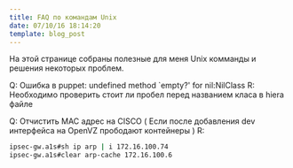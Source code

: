 ```yaml
---
title: FAQ по командам Unix
date: 07/10/16 18:14:20
template: blog_post
---
```


На этой странице собраны полезные для меня Unix комманды и решения некоторых проблем.


Q: Ошибка в puppet:  undefined method `empty?' for nil:NilClass
R: Необходимо проверить  стоит ли пробел перед названием клаcа в hiera файле

Q: Отчистить MAC адрес на CISCO ( Если после добавления dev интерфейса на OpenVZ прободают контейнеры )
R:
```sh
ipsec-gw.a1s#sh ip arp | i 172.16.100.74
ipsec-gw.a1s#clear arp-cache 172.16.100.6
```

